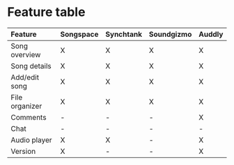 # Feature table

| **Feature**    | **Songspace** | **Synchtank** | **Soundgizmo** | **Auddly** |
| :------------- | ------------- | ------------- | -------------- | ---------- |
| Song overview  | X             | X             | X              | X          |
| Song details   | X             | X             | X              | X          |
| Add/edit song  | X             | X             | X              | X          |
| File organizer | X             | X             | X              | X          |
| Comments       | -             | -             | -              | X          |
| Chat           | -             | -             | -              | -          |
| Audio player   | X             | X             | -              | X          |
| Version        | X             | -             | -              | X          |
